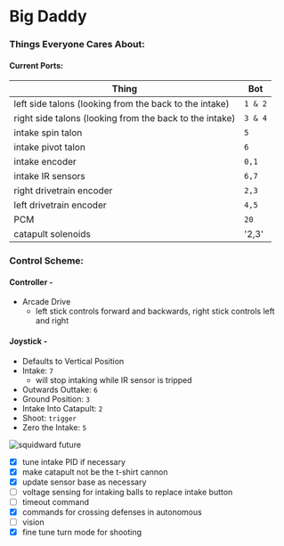 # Big Daddy #
### Things Everyone Cares About:
#### Current Ports: 
Thing | Bot
--------|-----------------------
left side talons (looking from the back to the intake) | `1 & 2`
right side talons (looking from the back to the intake) |  `3 & 4`
intake spin talon | `5` 
intake pivot talon | `6`
intake encoder | `0,1`
intake IR sensors | `6,7`
right drivetrain encoder | `2,3`
left drivetrain encoder | `4,5`
PCM | `20`
catapult solenoids | '2,3'

### Control Scheme:
#### Controller -
- Arcade Drive 
  - left stick controls forward and backwards, right stick controls left and right

#### Joystick -
- Defaults to Vertical Position
- Intake: `7` 
  - will stop intaking while IR sensor is tripped
- Outwards Outtake: `6`
- Ground Position: `3`
- Intake Into Catapult: `2`
- Shoot: `trigger`
- Zero the Intake: `5`

![squidward future](https://s-media-cache-ak0.pinimg.com/236x/bc/f8/97/bcf89787b054ba512c777abfad16fff4.jpg)
- [x] tune intake PID if necessary
- [x] make catapult not be the t-shirt cannon
- [x] update sensor base as necessary
- [ ] voltage sensing for intaking balls to replace intake button
- [ ] timeout command
- [x] commands for crossing defenses in autonomous
- [ ] vision
- [x] fine tune turn mode for shooting
